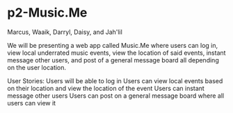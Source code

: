 # p2-Music.Me
Marcus, Waaik, Darryl, Daisy, and Jah'lil

We will be presenting a web app called Music.Me where users can log in,
view local underrated music events, 
view the location of said events, 
instant message other users, and 
post of a general message board all depending on the user location. 

User Stories:
Users will be able to log in
Users can view local events based on their location and view the location of the event
Users can instant message other users
Users can post on a general message board where all users can view it
